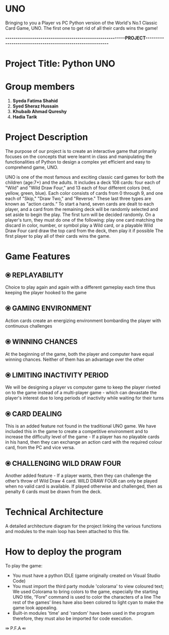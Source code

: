 # UNO
Bringing to you a Player vs PC Python version of the World's No.1 Classic Card Game, UNO. The first one to get rid of 
all their cards wins the game!

**----------------------------------------------------------PROJECT-----------------------------------------------------------**

# **Project Title: Python UNO**

# **Group members**
  1) **Syeda Fatima Shahid**
  2) **Syed Sheraz Hussain**
  3) **Khubaib Ahmad Qureshy**
  4) **Hadia Tarik**


# **Project Description**
The purpose of our project is to create an interactive game that primarily focuses on the concepts that were learnt in class and manipulating the functionalities of Python to design a complex yet efficient and easy to comprehend game, UNO.

UNO is one of the most famous and exciting classic card games for both the children (age:7+) and the adults.
It includes a deck 108 cards: four each of "Wild" and "Wild Draw Four," and 13 each of four different colors (red, yellow, green, blue). Each color consists of cards from 0      through 9, and one each of "Skip," "Draw Two," and "Reverse." These last three types are known as "action cards.“
To start a hand, seven cards are dealt to each player, and a card from the remaining deck will be randomly selected and set aside to begin the play. The first turn will be decided randomly. On a player's turn, they must do one of the following:
play one card matching the discard in color, number, or symbol
play a Wild card, or a playable Wild Draw Four card 
draw the top card from the deck, then play it if possible
The first player to play all of their cards wins the game.

# **Game Features**
  ## ⦿ REPLAYABILITY
  Choice to play again and again with a different gameplay each time thus keeping the player hooked to the game
  ## ⦿ GAMING ENVIRONMENT
  Action cards create an energizing environment bombarding the player with continuous challenges
  ## ⦿ WINNING CHANCES
  At the beginning of the game, both the player and computer have equal winning chances. Neither of them has an advantage over the other
  ## ⦿ LIMITING INACTIVITY PERIOD
  We will be designing a player vs computer game to keep the player riveted on to the game instead of a multi-player game - which can devastate the player's interest due to long periods of inactivity while waiting for their turns
  ## ⦿ CARD DEALING
  This is an added feature not found in the traditional UNO game. We have included this in the game to create a competitive environment and to increase the difficulty level of the game - If a player has no playable cards in his hand, then they can exchange an action card with the required colour card, from the PC and vice versa.
  ## ⦿ CHALLENGING WILD DRAW FOUR
  Another added feature - If a player wants, then they can challenge the other’s throw of Wild Draw 4 card. WILD DRAW FOUR can only be played when no valid card is available. If played otherwise and challenged, then as penalty 6 cards must be drawn from the deck.
 
# **Technical Architecture**
  A detailed architecture diagram for the project linking the various functions and modules to the main loop has been attached to this file.

# **How to deploy the program**
  To play the game:
  - You must have a python IDLE (game originally created on Visual Studio Code)
  - You must import the third party module 'colorama' to view coloured text; 
    We used Colorama to bring colors to the game, especially the starting UNO title, “Fore” command is used to color the characters of a line
    The rest of the games’ lines have also been colored to light cyan  to make the game look appealing.
  - Built-in modules 'time' and 'random' have been used in the program therefore, they must also be imported for code execution.

⇛ P.F.A ⇚
  
